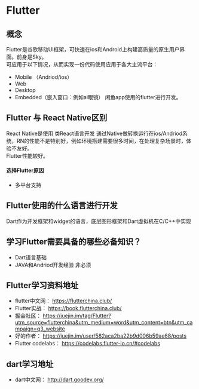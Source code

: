 # Flutter
## 概念
Flutter是谷歌移动UI框架，可快速在ios和Android上构建高质量的原生用户界面。前身是Sky。  
可应用于以下情况，从而实现一份代码使用应用于各大主流平台：
* Mobile （Andriod/ios）
* Web
* Desktop
* Embedded（嵌入窗口：例如ai眼镜）
闲鱼app使用的flutter进行开发。
## Flutter 与 React Native区别
React Native是使用 类React语言开发 通过Native做转换运行在ios/Andriod系统，RN的性能不是特别好，例如环境搭建需要很多时间，在处理复杂场景时，体验不友好。  
Flutter性能较好。
#### 选择Flutter原因
* 多平台支持
## Flutter使用的什么语言进行开发
Dart作为开发框架和widget的语言，底层图形框架和Dart虚拟机在C/C++中实现
## 学习Flutter需要具备的哪些必备知识？
* Dart语言基础
* JAVA和Andriod开发经验 非必须
## Flutter学习资料地址
* flutter中文网： https://flutterchina.club/
* Flutter实战： https://book.flutterchina.club/  
* 掘金社区： https://juejin.im/tag/Flutter?utm_source=flutterchina&utm_medium=word&utm_content=btn&utm_campaign=q3_website
* 好的作者： https://juejin.im/user/582aca2ba22b9d006b59ae68/posts
* Flutter codelabs： https://codelabs.flutter-io.cn/#codelabs

## dart学习地址
* dart中文网： http://dart.goodev.org/
